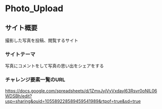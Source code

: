 # Photo_Upload

## サイト概要
撮影した写真を投稿、閲覧するサイト

### サイトテーマ
写真にコメントをして写真の思い出をシェアをする

### チャレンジ要素一覧のURL
https://docs.google.com/spreadsheets/d/1ZmxJyjVyVxdayl63Rsvr0oNIL06WDSBh/edit?usp=sharing&ouid=105589228589459541989&rtpof=true&sd=true

